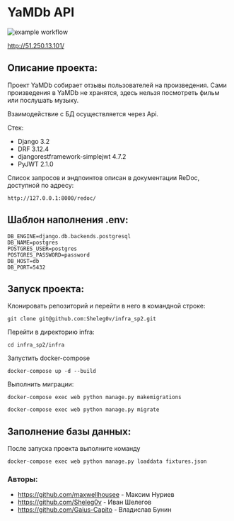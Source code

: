 # YaMDb API

![example workflow](https://github.com/sheleg0v/yamdb_final/actions/workflows/yamdb_workflow.yml/badge.svg)

http://51.250.13.101/

## Описание проекта:

Проект YaMDb собирает отзывы пользователей на произведения. Сами произведения 
в YaMDb не хранятся, здесь нельзя посмотреть фильм или послушать музыку.

Взаимодействие с БД осуществляется через Api.

Стек:
- Django 3.2
- DRF 3.12.4
- djangorestframework-simplejwt 4.7.2
- PyJWT 2.1.0

Список запросов и эндпоинтов описан в документации ReDoc, доступной по адресу:

```
http://127.0.0.1:8000/redoc/
```

## Шаблон наполнения .env:

```
DB_ENGINE=django.db.backends.postgresql
DB_NAME=postgres
POSTGRES_USER=postgres
POSTGRES_PASSWORD=password
DB_HOST=db
DB_PORT=5432
```

## Запуск проекта:
Клонировать репозиторий и перейти в него в командной строке:

```
git clone git@github.com:Sheleg0v/infra_sp2.git
```

Перейти в директорию infra:

```
cd infra_sp2/infra
```

Запустить docker-compose

```
docker-compose up -d --build
```

Выполнить миграции:

```
docker-compose exec web python manage.py makemigrations
```
```
docker-compose exec web python manage.py migrate
```

## Заполнение базы данных:
После запуска проекта выполните команду

```
docker-compose exec web python manage.py loaddata fixtures.json 
```


### Авторы:
- https://github.com/maxwellhousee - Максим Нуриев
- https://github.com/Sheleg0v - Иван Шелегов
- https://github.com/Gaius-Capito - Владислав Бунин
